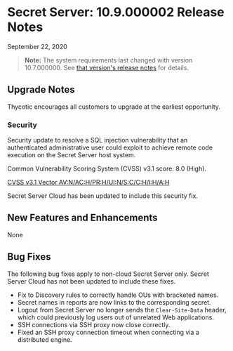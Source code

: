 [title]: # (Secret Server Release Notes 10.9.000002)
[tags]: # (Release Notes)
[priority]: # (1000)
[display]: # (search,content,print)

# Secret Server: 10.9.000002 Release Notes

September 22, 2020

>**Note:** The system requirements last changed with version 10.7.000000. See [that version's release notes](./ss-rn-10-7-000000.md) for details.

## Upgrade Notes

Thycotic encourages all customers to upgrade at the earliest opportunity.

### Security

Security update to resolve a SQL injection vulnerability that an authenticated administrative user could exploit to achieve remote code execution on the Secret Server host system.

Common Vulnerability Scoring System (CVSS) v3.1 score: 8.0 (High).

[CVSS v3.1 Vector AV:N/AC:H/PR:H/UI:N/S:C/C:H/I:H/A:H](https://nvd.nist.gov/vuln-metrics/cvss/v3-calculator?vector=AV:N/AC:H/PR:H/UI:N/S:C/C:H/I:H/A:H&version=3.1)

Secret Server Cloud has been updated to include this security fix.

## New Features and Enhancements

None

## Bug Fixes

The following bug fixes apply to non-cloud Secret Server only. Secret Server Cloud has not been updated to include these fixes.

- Fix to Discovery rules to correctly handle OUs with bracketed names.
- Secret names in reports are now links to the corresponding secret.
- Logout from Secret Server no longer sends the `Clear-Site-Data` header, which could previously log users out of unrelated Web applications.
- SSH connections via SSH proxy now close correctly.
- Fixed an SSH proxy connection timeout when connecting via a distributed engine.